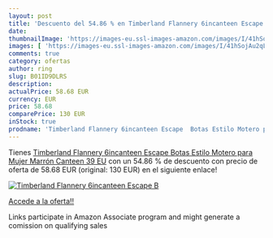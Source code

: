 ```yaml
---
layout: post
title: 'Descuento del 54.86 % en Timberland Flannery 6incanteen Escape  B'
date: 
thumbnailImage: 'https://images-eu.ssl-images-amazon.com/images/I/41hSojAu2qL._SL200_.jpg'
images: [ 'https://images-eu.ssl-images-amazon.com/images/I/41hSojAu2qL._SL200_.jpg' ]
comments: true
category: ofertas
author: ring
slug: B01ID9DLRS
description:
actualPrice: 58.68 EUR
currency: EUR
price: 58.68
comparePrice: 130 EUR
inStock: true
prodname: 'Timberland Flannery 6incanteen Escape  Botas Estilo Motero para Mujer  Marrón  Canteen  39 EU'
---
```


Tienes [Timberland Flannery 6incanteen Escape  Botas Estilo Motero para Mujer  Marrón  Canteen  39 EU](https://www.amazon.es/dp/B01ID9DLRS/?tag=tolees-21) con un 54.86 % de descuento con precio de oferta de 58.68 EUR (original: 130 EUR) en el siguiente enlace!

[![Timberland Flannery 6incanteen Escape  B](https://images-eu.ssl-images-amazon.com/images/I/41hSojAu2qL._SL200_.jpg)](https://www.amazon.es/dp/B01ID9DLRS/?tag=tolees-21)

[Accede a la oferta!!](https://www.amazon.es/dp/B01ID9DLRS/?tag=tolees-21)

Links participate in Amazon Associate program and might generate a comission on qualifying sales


